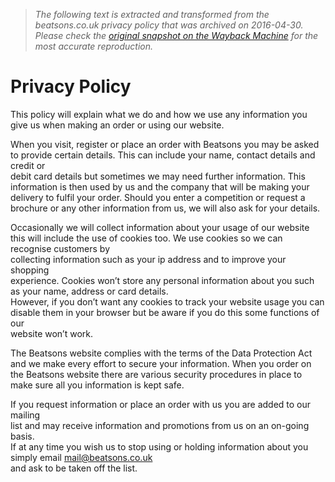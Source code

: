 > *The following text is extracted and transformed from the beatsons.co.uk privacy policy that was archived on 2016-04-30. Please check the [original snapshot on the Wayback Machine](https://web.archive.org/web/20160430202003id_/http%3A//www.beatsons.co.uk/privacy-policy-i4) for the most accurate reproduction.*

# Privacy Policy

This policy will explain what we do and how we use any information you give us when making an order or using our website.

When you visit, register or place an order with Beatsons you may be asked to provide certain details. This can include your name, contact details and credit or  
debit card details but sometimes we may need further information. This  
information is then used by us and the company that will be making your  
delivery to fulfil your order. Should you enter a competition or request a  
brochure or any other information from us, we will also ask for your details.

Occasionally we will collect information about your usage of our website this will include the use of cookies too. We use cookies so we can recognise customers by  
collecting information such as your ip address and to improve your shopping  
experience. Cookies won’t store any personal information about you such as your name, address or card details.  
However, if you don’t want any cookies to track your website usage you can  
disable them in your browser but be aware if you do this some functions of our  
website won’t work. 

The Beatsons website complies with the terms of the Data Protection Act and we make every effort to secure your information. When you order on the Beatsons website there are various security procedures in place to make sure all you information is kept safe. 

If you request information or place an order with us you are added to our mailing  
list and may receive information and promotions from us on an on-going basis.  
If at any time you wish us to stop using or holding information about you  
simply email mail@beatsons.co.uk  
and ask to be taken off the list.
